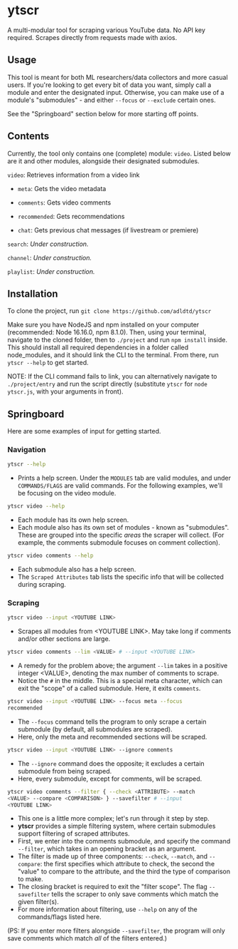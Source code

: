 # ytscr

A multi-modular tool for scraping various YouTube data. No API key required. Scrapes directly from requests made with axios.

## Usage

This tool is meant for both ML researchers/data collectors and more casual users. If you're looking to get every bit of data you want, simply call a module and enter the designated input. Otherwise, you can make use of a module's "submodules" - and either `--focus` or `--exclude` certain ones.

See the "Springboard" section below for more starting off points.

## Contents

Currently, the tool only contains one (complete) module: `video`. Listed below are it and other modules, alongside their designated submodules.

`video`: Retrieves information from a video link

-  `meta`: Gets the video metadata

-  `comments`: Gets video comments

-  `recommended`: Gets recommendations

-  `chat`: Gets previous chat messages (if livestream or premiere)

`search`: *Under construction.*

`channel`: *Under construction.*

`playlist`: *Under construction.*

## Installation

To clone the project, run `git clone https://github.com/adldtd/ytscr`

Make sure you have NodeJS and npm installed on your computer (recommended: Node 16.16.0, npm 8.1.0). Then, using your terminal, navigate to the cloned folder, then to `./project` and run `npm install` inside. This should install all required dependencies in a folder called node_modules, and it should link the CLI to the terminal. From there, run `ytscr --help` to get started.

NOTE: If the CLI command fails to link, you can alternatively navigate to `./project/entry` and run the script directly (substitute `ytscr` for `node ytscr.js`, with your arguments in front).

## Springboard

Here are some examples of input for getting started.

### Navigation

```bash
ytscr --help
```
- Prints a help screen. Under the `MODULES` tab are valid modules, and under `COMMANDS/FLAGS` are valid commands. For the following examples, we'll be focusing on the video module.

```bash
ytscr video --help
```
- Each module has its own help screen.
- Each module also has its own set of modules - known as "submodules". These are grouped into the specific *areas* the scraper  will collect. (For example, the comments submodule focuses on comment collection).

```bash
ytscr video comments --help
```
- Each submodule also has a help screen.
- The `Scraped Attributes` tab lists the specific info that will be collected during scraping.

### Scraping

```bash
ytscr video --input <YOUTUBE LINK>
```
- Scrapes all modules from \<YOUTUBE LINK\>. May take long if comments and/or other sections are large.

```bash
ytscr video comments --lim <VALUE> # --input <YOUTUBE LINK>
```
- A remedy for the problem above; the argument `--lim` takes in a positive integer \<VALUE\>, denoting the max number of comments to scrape.
- Notice the `#` in the middle. This is a special meta character, which can exit the "scope" of a called submodule. Here, it exits `comments`.

```bash
ytscr video --input <YOUTUBE LINK> --focus meta --focus
recommended
```
- The `--focus` command tells the program to only scrape a certain submodule (by default, all submodules are scraped).
- Here, only the meta and recommended sections will be scraped.
```bash
ytscr video --input <YOUTUBE LINK> --ignore comments
```
- The `--ignore` command does the opposite; it excludes a certain submodule from being scraped.
- Here, every submodule, except for comments, will be scraped.
```bash
ytscr video comments --filter { --check <ATTRIBUTE> --match
<VALUE> --compare <COMPARISON> } --savefilter # --input
<YOUTUBE LINK>
```
- This one is a little more complex; let's run through it step by step.
- **ytscr** provides a simple filtering system, where certain submodules support filtering of scraped attributes.
- First, we enter into the comments submodule, and specify the command `--filter`, which takes in an opening bracket as an argument.
- The filter is made up of three components: `--check`, `--match`, and `--compare`: the first specifies which attribute to check, the second the "value" to compare to the attribute, and the third the type of comparison to make.
- The closing bracket is required to exit the "filter scope". The flag `--savefilter` tells the scraper to only save comments which match the given filter(s).
- For more information about filtering, use `--help` on any of the commands/flags listed here.

(PS: If you enter more filters alongside `--savefilter`, the program will only save comments which match *all* of the filters entered.)